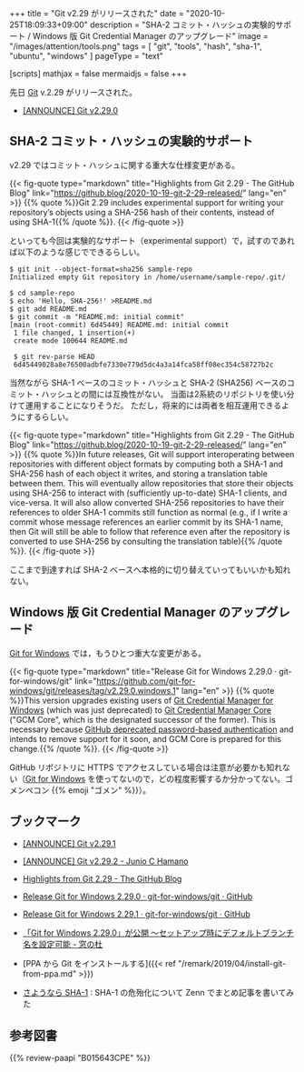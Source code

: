 +++
title = "Git v2.29 がリリースされた"
date =  "2020-10-25T18:09:33+09:00"
description = "SHA-2 コミット・ハッシュの実験的サポート / Windows 版 Git Credential Manager のアップグレード"
image = "/images/attention/tools.png"
tags  = [ "git", "tools", "hash", "sha-1", "ubuntu", "windows" ]
pageType = "text"

[scripts]
  mathjax = false
  mermaidjs = false
+++

先日 [Git][git] v.2.29 がリリースされた。

- [[ANNOUNCE] Git v2.29.0](https://lore.kernel.org/git/xmqqy2k2t77l.fsf@gitster.c.googlers.com/)

## SHA-2 コミット・ハッシュの実験的サポート

v2.29 ではコミット・ハッシュに関する重大な仕様変更がある。

{{< fig-quote type="markdown" title="Highlights from Git 2.29 - The GitHub Blog" link="https://github.blog/2020-10-19-git-2-29-released/" lang="en" >}}
{{% quote %}}Git 2.29 includes experimental support for writing your repository’s objects using a SHA-256 hash of their contents, instead of using SHA-1{{% /quote %}}.
{{< /fig-quote >}}

といっても今回は実験的なサポート（experimental support）で，試すのであれば以下のような感じでできるらしい。

```text
$ git init --object-format=sha256 sample-repo
Initialized empty Git repository in /home/username/sample-repo/.git/

$ cd sample-repo
$ echo 'Hello, SHA-256!' >README.md
$ git add README.md
$ git commit -m "README.md: initial commit"
[main (root-commit) 6d45449] README.md: initial commit
 1 file changed, 1 insertion(+)
 create mode 100644 README.md

 $ git rev-parse HEAD
 6d45449028a8e76500adbfe7330e779d5dc4a3a14fca58ff08ec354c58727b2c
```

当然ながら SHA-1 ベースのコミット・ハッシュと SHA-2 (SHA256) ベースのコミット・ハッシュとの間には互換性がない。
当面は2系統のリポジトリを使い分けて運用することになりそうだ。
ただし，将来的には両者を相互運用できるようにするらしい。

{{< fig-quote type="markdown" title="Highlights from Git 2.29 - The GitHub Blog" link="https://github.blog/2020-10-19-git-2-29-released/" lang="en" >}}
{{% quote %}}In future releases, Git will support interoperating between repositories with different object formats by computing both a SHA-1 and SHA-256 hash of each object it writes, and storing a translation table between them. This will eventually allow repositories that store their objects using SHA-256 to interact with (sufficiently up-to-date) SHA-1 clients, and vice-versa. It will also allow converted SHA-256 repositories to have their references to older SHA-1 commits still function as normal (e.g., if I write a commit whose message references an earlier commit by its SHA-1 name, then Git will still be able to follow that reference even after the repository is converted to use SHA-256 by consulting the translation table){{% /quote %}}.
{{< /fig-quote >}}

ここまで到達すれば SHA-2 ベースへ本格的に切り替えていってもいいかも知れない。

## Windows 版 Git Credential Manager のアップグレード

[Git for Windows] では，もうひとつ重大な変更がある。

{{< fig-quote type="markdown" title="Release Git for Windows 2.29.0 · git-for-windows/git" link="https://github.com/git-for-windows/git/releases/tag/v2.29.0.windows.1" lang="en" >}}
{{% quote %}}This version upgrades existing users of [Git Credential Manager for Windows](https://github.com/microsoft/Git-Credential-Manager-for-Windows/) (which was just deprecated) to [Git Credential Manager Core](https://github.com/microsoft/Git-Credential-Manager-Core) ("GCM Core", which is the designated successor of the former). This is necessary because [GitHub deprecated password-based authentication](https://github.blog/changelog/2019-08-08-password-based-http-basic-authentication-deprecation-and-removal/) and intends to remove support for it soon, and GCM Core is prepared for this change.{{% /quote %}}.
{{< /fig-quote >}}

GitHub リポジトリに HTTPS でアクセスしている場合は注意が必要かも知れない（[Git for Windows] を使ってないので，どの程度影響するか分かってない。ゴメンペコン {{% emoji "ゴメン" %}}）。

## ブックマーク

- [[ANNOUNCE] Git v2.29.1](https://lore.kernel.org/git/xmqq4kmlj9q9.fsf@gitster.c.googlers.com/)
- [[ANNOUNCE] Git v2.29.2 - Junio C Hamano](https://lore.kernel.org/git/xmqqlffo4qjw.fsf@gitster.c.googlers.com/)
- [Highlights from Git 2.29 - The GitHub Blog](https://github.blog/2020-10-19-git-2-29-released/)
- [Release Git for Windows 2.29.0 · git-for-windows/git · GitHub](https://github.com/git-for-windows/git/releases/tag/v2.29.0.windows.1)
- [Release Git for Windows 2.29.1 · git-for-windows/git · GitHub](https://github.com/git-for-windows/git/releases/tag/v2.29.1.windows.1)
- [「Git for Windows 2.29.0」が公開 ～セットアップ時にデフォルトブランチ名を設定可能 - 窓の杜](https://forest.watch.impress.co.jp/docs/news/1284871.html)

- [PPA から Git をインストールする]({{< ref "/remark/2019/04/install-git-from-ppa.md" >}})
- [さようなら SHA-1](https://zenn.dev/spiegel/articles/20201025-sayonara-sha1) : SHA-1 の危殆化について Zenn でまとめ記事を書いてみた

[Ubuntu]: https://www.ubuntu.com/ "The leading operating system for PCs, IoT devices, servers and the cloud | Ubuntu"
[git]: https://git-scm.com/
[Git for Windows]: https://gitforwindows.org/
[PPA]: https://launchpad.net/ubuntu/+ppas "Personal Package Archives : Ubuntu"

## 参考図書

{{% review-paapi "B015643CPE" %}} <!-- 暗号技術入門 第3版 -->
